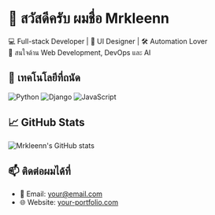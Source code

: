 # 👋 สวัสดีครับ ผมชื่อ Mrkleenn

💻 Full-stack Developer | 🎨 UI Designer | 🛠️ Automation Lover  
🧠 สนใจด้าน Web Development, DevOps และ AI

## 🔧 เทคโนโลยีที่ถนัด

![Python](https://img.shields.io/badge/Python-3776AB?style=for-the-badge&logo=python&logoColor=white)
![Django](https://img.shields.io/badge/Django-092E20?style=for-the-badge&logo=django&logoColor=white)
![JavaScript](https://img.shields.io/badge/JavaScript-F7DF1E?style=for-the-badge&logo=javascript&logoColor=black)

## 📈 GitHub Stats

![Mrkleenn's GitHub stats](https://github-readme-stats.vercel.app/api?username=Mrkleenn&show_icons=true&theme=radical)

## 📫 ติดต่อผมได้ที่

- 📧 Email: your@email.com
- 🌐 Website: [your-portfolio.com](https://your-portfolio.com)

